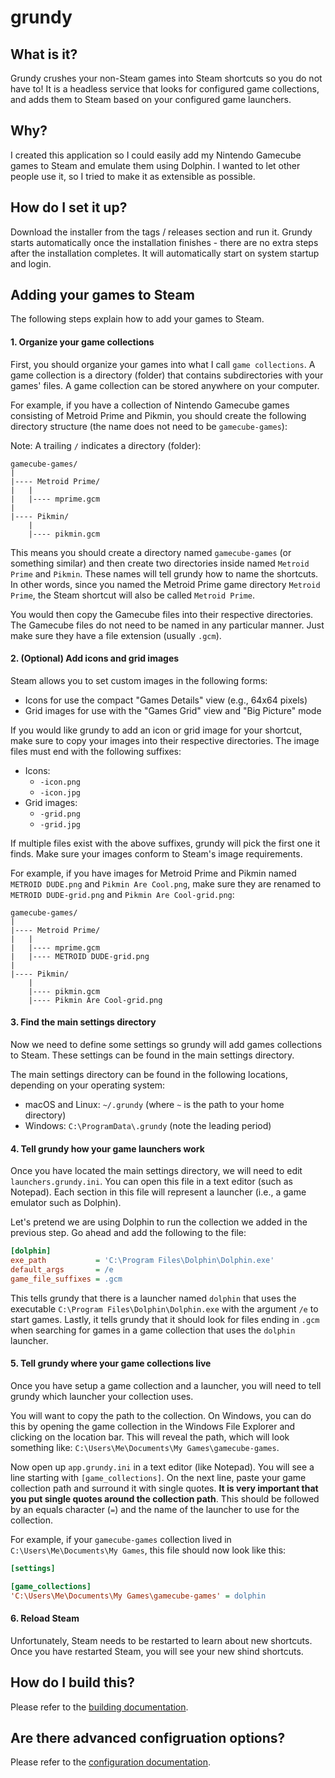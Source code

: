 # grundy

## What is it?
Grundy crushes your non-Steam games into Steam shortcuts so you do not have to!
It is a headless service that looks for configured game collections, and adds
them to Steam based on your configured game launchers.

## Why?
I created this application so I could easily add my Nintendo Gamecube games
to Steam and emulate them using Dolphin. I wanted to let other people use it,
so I tried to make it as extensible as possible.

## How do I set it up?
Download the installer from the tags / releases section and run it. Grundy
starts automatically once the installation finishes - there are no extra
steps after the installation completes. It will automatically start on system
startup and login.

## Adding your games to Steam
The following steps explain how to add your games to Steam.

#### 1. Organize your game collections
First, you should organize your games into what I call `game collections`.
A game collection is a directory (folder) that contains subdirectories with
your games' files. A game collection can be stored anywhere on your computer.

For example, if you have a collection of Nintendo Gamecube games consisting
of Metroid Prime and Pikmin, you should create the following directory
structure (the name does not need to be `gamecube-games`):

Note: A trailing `/` indicates a directory (folder):
```
gamecube-games/
|
|---- Metroid Prime/
|   |
|   |---- mprime.gcm
|
|---- Pikmin/
    |
    |---- pikmin.gcm
```

This means you should create a directory named `gamecube-games` (or something
similar) and then create two directories inside named `Metroid Prime` and
`Pikmin`. These names will tell grundy how to name the shortcuts. In other
words, since you named the Metroid Prime game directory `Metroid Prime`, the
Steam shortcut will also be called `Metroid Prime`.

You would then copy the Gamecube files into their respective directories. The
Gamecube files do not need to be named in any particular manner. Just make sure
they have a file extension (usually `.gcm`).

#### 2. (Optional) Add icons and grid images
Steam allows you to set custom images in the following forms:
- Icons for use the compact "Games Details" view (e.g., 64x64 pixels)
- Grid images for use with the "Games Grid" view and "Big Picture" mode

If you would like grundy to add an icon or grid image for your shortcut, make
sure to copy your images into their respective directories. The image files
must end with the following suffixes:
- Icons:
    - `-icon.png`
    - `-icon.jpg`
- Grid images:
    - `-grid.png`
    - `-grid.jpg`

If multiple files exist with the above suffixes, grundy will pick the first one
it finds. Make sure your images conform to Steam's image requirements.

For example, if you have images for Metroid Prime and Pikmin named
`METROID DUDE.png` and `Pikmin Are Cool.png`, make sure they are renamed to
`METROID DUDE-grid.png` and `Pikmin Are Cool-grid.png`:
```
gamecube-games/
|
|---- Metroid Prime/
|   |
|   |---- mprime.gcm
|   |---- METROID DUDE-grid.png
|
|---- Pikmin/
    |
    |---- pikmin.gcm
    |---- Pikmin Are Cool-grid.png
```

#### 3. Find the main settings directory
Now we need to define some settings so grundy will add games collections
to Steam. These settings can be found in the main settings directory.

The main settings directory can be found in the following locations, depending
on your operating system:

- macOS and Linux: `~/.grundy` (where `~` is the path to your home directory)
- Windows: `C:\ProgramData\.grundy` (note the leading period)

#### 4. Tell grundy how your game launchers work
Once you have located the main settings directory, we will need to edit
`launchers.grundy.ini`. You can open this file in a text editor (such as
Notepad). Each section in this file will represent a launcher (i.e., a game
emulator such as Dolphin).

Let's pretend we are using Dolphin to run the collection we added in the
previous step. Go ahead and add the following to the file:
```ini
[dolphin]
exe_path           = 'C:\Program Files\Dolphin\Dolphin.exe'
default_args       = /e
game_file_suffixes = .gcm
```

This tells grundy that there is a launcher named `dolphin` that uses the
executable `C:\Program Files\Dolphin\Dolphin.exe` with the argument `/e`
to start games. Lastly, it tells grundy that it should look for files ending
in `.gcm` when searching for games in a game collection that uses the
`dolphin` launcher. 

#### 5. Tell grundy where your game collections live
Once you have setup a game collection and a launcher, you will need to tell
grundy which launcher your collection uses.

You will want to copy the path to the collection. On Windows, you can do this
by opening the game collection in the Windows File Explorer and clicking on the
location bar. This will reveal the path, which will look something like:
`C:\Users\Me\Documents\My Games\gamecube-games`.

Now open up `app.grundy.ini` in a text editor (like Notepad). You will see
a line starting with `[game_collections]`. On the next line, paste your game
collection path and surround it with single quotes. **It is very important that
you put single quotes around the collection path**. This should be followed by
an equals character (`=`) and the name of the launcher to use for
the collection.

For example, if your `gamecube-games` collection lived in
`C:\Users\Me\Documents\My Games`, this file should now look
like this:
```ini
[settings]

[game_collections]
'C:\Users\Me\Documents\My Games\gamecube-games' = dolphin
```

#### 6. Reload Steam
Unfortunately, Steam needs to be restarted to learn about new shortcuts.
Once you have restarted Steam, you will see your new shind shortcuts.

## How do I build this?
Please refer to the [building documentation](docs/building).

## Are there advanced configruation options?
Please refer to the [configuration documentation](docs/configuration).
